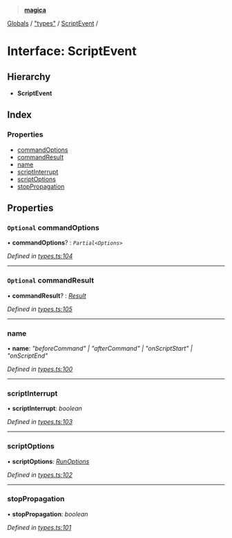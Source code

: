 > **[magica](../README.md)**

[Globals](../README.md) / ["types"](../modules/_types_.md) / [ScriptEvent](_types_.scriptevent.md) /

# Interface: ScriptEvent

## Hierarchy

* **ScriptEvent**

## Index

### Properties

* [commandOptions](_types_.scriptevent.md#optional-commandoptions)
* [commandResult](_types_.scriptevent.md#optional-commandresult)
* [name](_types_.scriptevent.md#name)
* [scriptInterrupt](_types_.scriptevent.md#scriptinterrupt)
* [scriptOptions](_types_.scriptevent.md#scriptoptions)
* [stopPropagation](_types_.scriptevent.md#stoppropagation)

## Properties

### `Optional` commandOptions

• **commandOptions**? : *`Partial<Options>`*

*Defined in [types.ts:104](https://github.com/cancerberoSgx/magica/blob/5e806b9/src/types.ts#L104)*

___

### `Optional` commandResult

• **commandResult**? : *[Result](_types_.result.md)*

*Defined in [types.ts:105](https://github.com/cancerberoSgx/magica/blob/5e806b9/src/types.ts#L105)*

___

###  name

• **name**: *"beforeCommand" | "afterCommand" | "onScriptStart" | "onScriptEnd"*

*Defined in [types.ts:100](https://github.com/cancerberoSgx/magica/blob/5e806b9/src/types.ts#L100)*

___

###  scriptInterrupt

• **scriptInterrupt**: *boolean*

*Defined in [types.ts:103](https://github.com/cancerberoSgx/magica/blob/5e806b9/src/types.ts#L103)*

___

###  scriptOptions

• **scriptOptions**: *[RunOptions](_types_.runoptions.md)*

*Defined in [types.ts:102](https://github.com/cancerberoSgx/magica/blob/5e806b9/src/types.ts#L102)*

___

###  stopPropagation

• **stopPropagation**: *boolean*

*Defined in [types.ts:101](https://github.com/cancerberoSgx/magica/blob/5e806b9/src/types.ts#L101)*